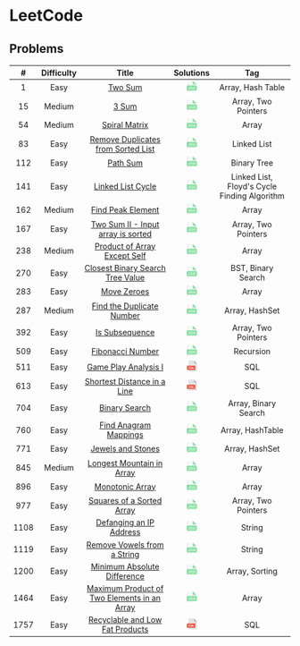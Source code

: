 # LeetCode

## Problems
|  #   | Difficulty |                                                           Title                                                           |                                               Solutions                                               |                     Tag                      |
|:----:|:----------:|:-------------------------------------------------------------------------------------------------------------------------:|:-----------------------------------------------------------------------------------------------------:|:--------------------------------------------:|
|  1   |    Easy    |                                     [Two Sum](https://leetcode.com/problems/two-sum)                                      |                   [<img height=20 src="icons/java.svg">](solutions/0001-two-sum.md)                   |              Array, Hash Table               |
|  15  |   Medium   |                                        [3 Sum](https://leetcode.com/problems/3sum)                                        |                    [<img height=20 src="icons/java.svg">](solutions/0015-3sum.md)                     |             Array, Two Pointers              |
|  54  |   Medium   |                               [Spiral Matrix](https://leetcode.com/problems/spiral-matrix)                                |                [<img height=20 src="icons/java.svg">](solutions/0054-spiral-matrix.md)                |                    Array                     |
|  83  |    Easy    |          [Remove Duplicates from Sorted List](https://leetcode.com/problems/remove-duplicates-from-sorted-list)           |     [<img height=20 src="icons/java.svg">](solutions/0083-remove-duplicates-from-sorted-list.md)      |                 Linked List                  |
| 112  |    Easy    |                                    [Path Sum](https://leetcode.com/problems/path-sum)                                     |                  [<img height=20 src="icons/java.svg">](solutions/0112-path-sum.md)                   |                 Binary Tree                  |
| 141  |    Easy    |                           [Linked List Cycle](https://leetcode.com/problems/linked-list-cycle)                            |              [<img height=20 src="icons/java.svg">](solutions/0141-linked-list-cycle.md)              | Linked List, Floyd's Cycle Finding Algorithm |
| 162  |   Medium   |                           [Find Peak Element](https://leetcode.com/problems/find-peak-element)                            |              [<img height=20 src="icons/java.svg">](solutions/0162-find-peak-element.md)              |                    Array                     |
| 167  |    Easy    |           [Two Sum II - Input array is sorted](https://leetcode.com/problems/two-sum-ii-input-array-is-sorted)            |      [<img height=20 src="icons/java.svg">](solutions/0167-two-sum-ii-input-array-is-sorted.md)       |             Array, Two Pointers              |
| 238  |   Medium   |                [Product of Array Except Self](https://leetcode.com/problems/product-of-array-except-self)                 |        [<img height=20 src="icons/java.svg">](solutions/0238-product-of-array-except-self.md)         |                    Array                     |
| 270  |    Easy    |            [Closest Binary Search Tree Value](https://leetcode.com/problems/closest-binary-search-tree-value)             |      [<img height=20 src="icons/java.svg">](solutions/0270-closest-binary-search-tree-value.md)       |              BST, Binary Search              |
| 283  |    Easy    |                                 [Move Zeroes](https://leetcode.com/problems/move-zeroes)                                  |                 [<img height=20 src="icons/java.svg">](solutions/0283-move-zeroes.md)                 |                    Array                     |
| 287  |   Medium   |                   [Find the Duplicate Number](https://leetcode.com/problems/find-the-duplicate-number)                    |          [<img height=20 src="icons/java.svg">](solutions/0287-find-the-duplicate-number.md)          |                Array, HashSet                |
| 392  |    Easy    |                              [Is Subsequence](https://leetcode.com/problems/is-subsequence)                               |               [<img height=20 src="icons/java.svg">](solutions/0392-is-subsequence.md)                |             Array, Two Pointers              |
| 509  |    Easy    |                            [Fibonacci Number](https://leetcode.com/problems/fibonacci-number)                             |              [<img height=20 src="icons/java.svg">](solutions/0509-fibonacci-number.md)               |                  Recursion                   |
| 511  |    Easy    |                        [Game Play Analysis I](https://leetcode.com/problems/game-play-analysis-i)                         |             [<img height=20 src="icons/sql.svg">](solutions/0511-game-play-analysis-i.md)             |                     SQL                      |
| 613  |    Easy    |                 [Shortest Distance in a Line](https://leetcode.com/problems/shortest-distance-in-a-line)                  |         [<img height=20 src="icons/sql.svg">](solutions/0613-shortest-distance-in-a-line.md)          |                     SQL                      |
| 704  |    Easy    |                               [Binary Search](https://leetcode.com/problems/binary-search)                                |                [<img height=20 src="icons/java.svg">](solutions/0704-binary-search.md)                |             Array, Binary Search             |
| 760  |    Easy    |                       [Find Anagram Mappings](https://leetcode.com/problems/find-anagram-mappings)                        |            [<img height=20 src="icons/java.svg">](solutions/0760-find-anagram-mappings.md)            |               Array, HashTable               |
| 771  |    Easy    |                           [Jewels and Stones](https://leetcode.com/problems/jewels-and-stones)                            |              [<img height=20 src="icons/java.svg">](solutions/0771-jewels-and-stones.md)              |                Array, HashSet                |
| 845  |   Medium   |                   [Longest Mountain in Array](https://leetcode.com/problems/longest-mountain-in-array)                    |          [<img height=20 src="icons/java.svg">](solutions/0845-longest-mountain-in-array.md)          |                    Array                     |
| 896  |    Easy    |                             [Monotonic Array](https://leetcode.com/problems/monotonic-array)                              |               [<img height=20 src="icons/java.svg">](solutions/0896-monotonic-array.md)               |                    Array                     |
| 977  |    Easy    |                   [Squares of a Sorted Array](https://leetcode.com/problems/squares-of-a-sorted-array)                    |          [<img height=20 src="icons/java.svg">](solutions/0977-squares-of-a-sorted-array.md)          |             Array, Two Pointers              |
| 1108 |    Easy    |                     [Defanging an IP Address](https://leetcode.com/problems/defanging-an-ip-address/)                     |           [<img height=20 src="icons/java.svg">](solutions/1108-defanging-an-ip-address.md)           |                    String                    |
| 1119 |    Easy    |                 [Remove Vowels from a String](https://leetcode.com/problems/remove-vowels-from-a-string/)                 |         [<img height=20 src="icons/java.svg">](solutions/1119-remove-vowels-from-a-string.md)         |                    String                    |
| 1200 |    Easy    |                 [Minimum Absolute Difference](https://leetcode.com/problems/minimum-absolute-difference/)                 |         [<img height=20 src="icons/java.svg">](solutions/1200-minimum-absolute-difference.md)         |                Array, Sorting                |
| 1464 |    Easy    | [Maximum Product of Two Elements in an Array](https://leetcode.com/problems/maximum-product-of-two-elements-in-an-array/) | [<img height=20 src="icons/java.svg">](solutions/1464-maximum-product-of-two-elements-in-an-array.md) |                    Array                     |
| 1757 |    Easy    |             [Recyclable and Low Fat Products](https://leetcode.com/problems/recyclable-and-low-fat-products)              |       [<img height=20 src="icons/sql.svg">](solutions/1757-recyclable-and-low-fat-products.md)        |                     SQL                      |